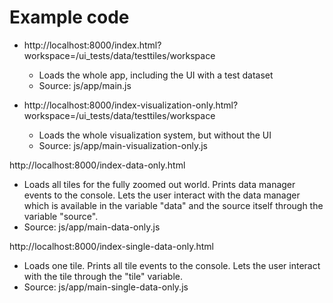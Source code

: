 # Example code

* http://localhost:8000/index.html?workspace=/ui_tests/data/testtiles/workspace
  * Loads the whole app, including the UI with a test dataset
  * Source: js/app/main.js

* http://localhost:8000/index-visualization-only.html?workspace=/ui_tests/data/testtiles/workspace
  * Loads the whole visualization system, but without the UI
  * Source: js/app/main-visualization-only.js

http://localhost:8000/index-data-only.html
  * Loads all tiles for the fully zoomed out world. Prints data
    manager events to the console. Lets the user interact with the
    data manager which is available in the variable "data" and the
    source itself through the variable "source".
  * Source: js/app/main-data-only.js

http://localhost:8000/index-single-data-only.html
  * Loads one tile. Prints all tile events to the console. Lets the
    user interact with the tile through the "tile" variable.
  * Source: js/app/main-single-data-only.js
